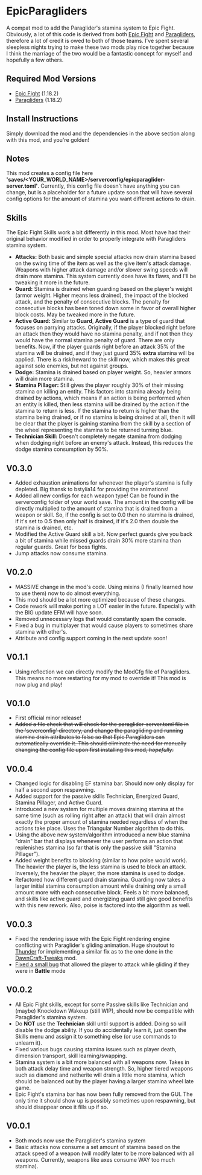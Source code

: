 # EpicParagliders
A compat mod to add the Paraglider's stamina system to Epic Fight. Obviously, a lot of this code is derived from
both [Epic Fight](https://www.curseforge.com/minecraft/mc-mods/epic-fight-mod) and 
[Paragliders](https://www.curseforge.com/minecraft/mc-mods/paragliders), therefore a lot of credit is owed to both of those teams. I've spent several
sleepless nights trying to make these two mods play nice together because I think the marriage of the two would
be a fantastic concept for myself and hopefully a few others.

## Required Mod Versions
- [Epic Fight](https://www.curseforge.com/minecraft/mc-mods/epic-fight-mod/files/4018756) (1.18.2)
- [Paragliders](https://www.curseforge.com/minecraft/mc-mods/paragliders/files/4478246) (1.18.2)

## Install Instructions
Simply download the mod and the dependencies in the above section along with this mod, and you're golden!

## Notes
This mod creates a config file here **'saves/<YOUR_WORLD_NAME>/serverconfig/epicparaglider-server.toml'**.
Currently, this config file doesn't have anything you can change, but is a placeholder for a future update soon
that will have several config options for the amount of stamina you want different actions to drain.

## Skills
The Epic Fight Skills work a bit differently in this mod. Most have had their original behavior modified in order
to properly integrate with Paragliders stamina system.
- **Attacks:** Both basic and simple special attacks now drain stamina based on the swing time of the item as well as
    the give item's attack damage. Weapons with higher attack damage and/or slower swing speeds will drain more stamina.
    This system currently does have its flaws, and I'll be tweaking it more in the future.
- **Guard:** Stamina is drained when guarding based on the player's weight (armor weight. Higher means less drained),
    the impact of the blocked attack, and the penalty of consecutive blocks. The penalty for consecutive blocks has 
    been toned down some in favor of overall higher block costs. May be tweaked more in the future.
- **Active Guard:** Similar to **Guard**, **Active Guard** is a type of guard that focuses on parrying attacks.
    Originally, if the player blocked right before an attack then they would have no stamina penalty, and if not
    then they would have the normal stamina penalty of guard. There are only benefits. Now, if the player guards
    right before an attack 35% of the stamina will be drained, and if they just guard 35% **extra** stamina will
    be applied. There is a risk/reward to the skill now, which makes this great against solo enemies, but not 
    against groups.
- **Dodge:** Stamina is drained based on player weight. So, heavier armors will drain more stamina.
- **Stamina Pillager:** Still gives the player roughly 30% of their missing stamina on killing an entity. This factors
    into stamina already being drained by actions, which means if an action is being performed when an entity is killed,
    then less stamina will be drained by the action if the stamina to return is less. If the stamina to return is higher
    than the stamina being drained, or if no stamina is being drained at all, then it will be clear that the player is
    gaining stamina from the skill by a section of the wheel representing the stamina to be returned turning blue.
- **Technician Skill:** Doesn't completely negate stamina from dodging when dodging right before an enemy's attack.
    Instead, this reduces the dodge stamina consumption by 50%.

## V0.3.0
- Added exhaustion animations for whenever the player's stamina is fully depleted. Big thansk to bstylia14 for providing
    the animations!
- Added all new configs for each weapon type! Can be found in the serverconfig folder of your world save. The amount in
    the config will be directly multiplied to the amount of stamina that is drained from a weapon or skill. So, if the 
    config is set to 0.0 then no stamina is drained, if it's set to 0.5 then only half is drained, if it's 2.0 then
    double the stamina is drained, etc. 
- Modified the Active Guard skill a bit. Now perfect guards give you back a bit of stamina while missed guards drain
    30% more stamina than regular guards. Great for boss fights.
- Jump attacks now consume stamina.

## V0.2.0
- MASSIVE change in the mod's code. Using mixins (I finally learned how to use them) now to do almost everything.
- This mod should be a lot more optimized because of these changes.
- Code rework will make porting a LOT easier in the future. Especially with the BIG update EFM will have soon.
- Removed unnecessary logs that would constantly spam the console.
- Fixed a bug in multiplayer that would cause players to sometimes share stamina with other's.
- Attribute and config support coming in the next update soon!

## V0.1.1
- Using reflection we can directly modify the ModCfg file of Paragliders. This means no more restarting for my mod
    to override it! This mod is now plug and play!

## V0.1.0
- First official minor release!
- ~~Added a file check that will check for the paraglider-server.toml file in the 'severconfig' directory, and change
    the paragliding and running stamina drain attributes to false so that Epic Paragliders can automatically override
    it. This should eliminate the need for manually changing the config file upon first installing this mod, _hopefully_.~~

## V0.0.4
- Changed logic for disabling EF stamina bar. Should now only display for half a second upon respawning.
- Added support for the passive skills Technician, Energized Guard, Stamina Pillager, and Active Guard.
- Introduced a new system for multiple moves draining stamina at the same time (such as rolling right after an attack)
    that will drain almost exactly the proper amount of stamina needed regardless of when the actions take place. Uses
    the Triangular Number algorithm to do this.
- Using the above new system/algorithm introduced a new blue stamina "drain" bar that displays whenever the user performs
    an action that replenishes stamina (so far that is only the passive skill "Stamina Pillager").
- Added weight benefits to blocking (similar to how poise would work). The heavier the player is, the less stamina is 
    used to block an attack. Inversely, the heavier the player, the more stamina is used to dodge.
- Refactored how different guard drain stamina. Guarding now takes a larger initial stamina consumption amount while 
    draining only a small amount more with each consecutive block. Feels a bit more balanced, and skills like active
    guard and energizing guard still give good benefits with this new rework. Also, poise is factored into the algorithm
    as well.

## V0.0.3
- Fixed the rendering issue with the Epic Fight rendering engine conflicting with Paraglider's gliding animation.
  Huge shoutout to [Thunder](https://github.com/Thundertheidiot) for implementing a similar fix as to the one done in 
  the [DawnCraft-Tweaks](https://github.com/SmileycorpMC/DawnCraft-Tweaks/blob/master/src/main/java/com/afunproject/dawncraft/integration/epicfight/client/EpicFightParagliderEvents.java) mod.
- [Fixed a small bug](https://github.com/CravenCraft/EpicParagliders/commit/58aef081e8344c28da4568d77dbaf004301bd4ec#diff-228c4b34c9b6bb9d3dd5f8ac49b7521d6254e0f6042287053022bd6126bd3e12R124-R132)
  that allowed the player to attack while gliding if they were in **Battle** mode

## V0.0.2
- All Epic Fight skills, except for some Passive skills like Technician and (maybe) Knockdown Wakeup (still WIP),
  should now be compatible with Paraglider's stamina system.
- Do **NOT** use the **Technician** skill until support is added. Doing so will disable the dodge ability.
  If you do accidentally learn it, just open the Skills menu and assign it to something else
  (or use commands to unlearn it).
- Fixed various bugs causing stamina issues such as player death, dimension transport, skill learning/swapping.
- Stamina system is a bit more balanced with all weapons now. Takes in both attack delay time and weapon strength.
  So, higher tiered weapons such as diamond and netherite will drain a little more stamina, which should be balanced
  out by the player having a larger stamina wheel late game.
- Epic Fight's stamina bar has now been fully removed from the GUI. The only time it should show up is possibly
  sometimes upon respawning, but should disappear once it fills up if so.

## V0.0.1
- Both mods now use the Paraglider's stamina system
- Basic attacks now consume a set amount of stamina based on the attack speed of a weapon (will modify later to be more
  balanced with all weapons. Currently, weapons like axes consume WAY too much stamina).
